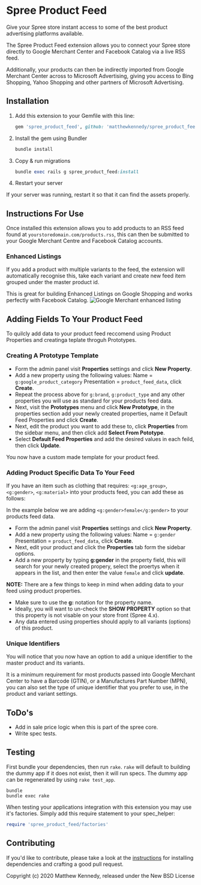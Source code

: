# Spree Product Feed

Give your Spree store instant access to some of the best product advertising platforms available.

The Spree Product Feed extension allows you to connect your Spree store directly to Google Merchant Center and Facebook Catalog via a live RSS feed.

Additionally, your products can then be indirectly imported from Google Merchant Center across to Microsoft Advertising, giving you access to Bing Shopping, Yahoo Shopping and other partners of Microsoft Advertising.

## Installation

1. Add this extension to your Gemfile with this line:

    ```ruby
    gem 'spree_product_feed', github: 'matthewkennedy/spree_product_feed'
    ```

2. Install the gem using Bundler

    ```ruby
    bundle install
    ```

3. Copy & run migrations

    ```ruby
    bundle exec rails g spree_product_feed:install
    ```

4. Restart your server

  If your server was running, restart it so that it can find the assets properly.

## Instructions For Use

Once installed this extension allows you to add products to an RSS feed found at ```yourstoredomain.com/products.rss```, this can then be submitted to your Google Merchant Centre and Facebook Catalog accounts.


### Enhanced Listings

If you add a product with multiple variants to the feed, the extension will automatically recognise this, take each variant and create new feed item grouped under the master product id.

This is great for building Enhanced Listings on Google Shopping and works perfectly with Facebook Catalog.
![Google Merchant enhanced listing](https://lh3.googleusercontent.com/U52jfORqQSkO57TyGLFqdln08B7GnGYm5h0tyg91HxsN-4JoX7g2WR8CePG79udqEym1=w895)

## Adding Fields To Your Product Feed

To quilcly add data to your product feed reccomend using Product Properties and creatinga teplate throguh Prototypes.

### Creating A Prototype Template

- Form the admin panel visit **Properties** settings and click **New Property**.
- Add a new property using the following values: Name = ```g:google_product_category``` Presentation = ```product_feed_data```, click **Create**.
- Repeat the process above for ```g:brand```, ```g:product_type``` and any other properties you will use as standard for your products feed data.
- Next, visit the **Prototypes** menu and click **New Prototype**, in the properties section add your newly created properties, name it Default Feed Properties and click **Create**.
- Next, edit the product you want to add these to, click **Properties** from the sidebar menu, and then click add **Select From Pototype**.
- Select **Default Feed Properties** and add the desired values in each feild, then click **Update**.

You now have a custom made template for your product feed.

### Adding Product Specific Data To Your Feed

If you have an item such as clothing that requires: ```<g:age_group>```, ```<g:gender>```, ```<g:material>``` into your products feed, you can add these as follows:

In the example below we are adding ```<g:gender>female</g:gender>``` to your products feed data.
- Form the admin panel visit **Properties** settings and click **New Property**.
- Add a new property using the following values: Name = ```g:gender``` Presentation = ```product_feed_data```, click **Create**.
- Next, edit your product and click the **Properties** tab form the sidebar options.
- Add a new property by typing **g:gender** in the property field, this will search for your newly created propery, select the proertys when it appears in the list, and then enter the value ```female``` and click **update**.

**NOTE:** There are a few things to keep in mind when adding data to your feed using product properties.
- Make sure to use the **g:** notation for the property name.
- Ideally, you will want to un-check the **SHOW PROPERTY** option so that this property is not visable on your store front (Spree 4.x).
- Any data entered using properties should apply to all variants (options) of this product.

### Unique Identifiers
You will notice that you now have an option to add a unique identifier to the master product and its variants.

It is a minimum requirement for most products passed into Google Merchant Center to have a Barcode (GTIN), or a Manufactures Part Number (MPN), you can also set the type of unique identifier that you prefer to use, in the product and variant settings.

## ToDo's
- Add in sale price logic when this is part of the spree core.
- Write spec tests.

## Testing

First bundle your dependencies, then run `rake`. `rake` will default to building the dummy app if it does not exist, then it will run specs. The dummy app can be regenerated by using `rake test_app`.

```shell
bundle
bundle exec rake
```

When testing your applications integration with this extension you may use it's factories.
Simply add this require statement to your spec_helper:

```ruby
require 'spree_product_feed/factories'
```

## Contributing

If you'd like to contribute, please take a look at the
[instructions](CONTRIBUTING.md) for installing dependencies and crafting a good
pull request.

Copyright (c) 2020 Matthew Kennedy, released under the New BSD License
